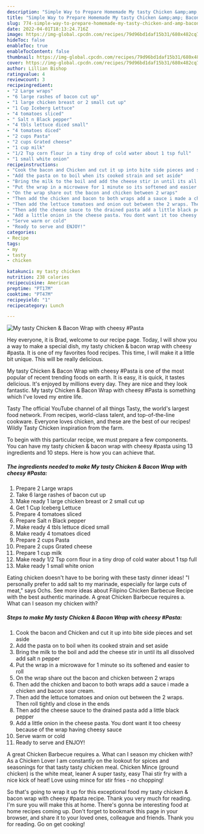 ```yaml
---
description: "Simple Way to Prepare Homemade My tasty Chicken &amp;amp; Bacon Wrap with cheesy #Pasta"
title: "Simple Way to Prepare Homemade My tasty Chicken &amp;amp; Bacon Wrap with cheesy #Pasta"
slug: 774-simple-way-to-prepare-homemade-my-tasty-chicken-and-amp-bacon-wrap-with-cheesy-pasta
date: 2022-04-01T18:13:24.716Z
image: https://img-global.cpcdn.com/recipes/79d96bd1daf15b31/680x482cq70/my-tasty-chicken-bacon-wrap-with-cheesy-pasta-recipe-main-photo.jpg
hideToc: false
enableToc: true
enableTocContent: false
thumbnail: https://img-global.cpcdn.com/recipes/79d96bd1daf15b31/680x482cq70/my-tasty-chicken-bacon-wrap-with-cheesy-pasta-recipe-main-photo.jpg
cover: https://img-global.cpcdn.com/recipes/79d96bd1daf15b31/680x482cq70/my-tasty-chicken-bacon-wrap-with-cheesy-pasta-recipe-main-photo.jpg
author: Lillian Bishop
ratingvalue: 4
reviewcount: 3
recipeingredient:
- "2 Large wraps"
- "6 large rashes of bacon cut up"
- "1 large chicken breast or 2 small cut up"
- "1 Cup Iceberg Lettuce"
- "4 tomatoes sliced"
- " Salt n Black pepper"
- "4 tbls lettuce diced small"
- "4 tomatoes diced"
- "2 cups Pasta"
- "2 cups Grated cheese"
- "1 cup milk"
- "1/2 Tsp corn flour in a tiny drop of cold water about 1 tsp full"
- "1 small white onion"
recipeinstructions:
- "Cook the bacon and Chicken and cut it up into bite side pieces and set aside"
- "Add the pasta on to boil when its cooked strain and set aside"
- "Bring the milk to the boil and add the cheese stir in until its all dissolved add salt n pepper"
- "Put the wrap in a microwave for 1 minute so its softened and easier to roll"
- "On the wrap share out the bacon and chicken between 2 wraps"
- "Then add the chicken and bacon to both wraps add a sauce i made a chicken and bacon sour cream."
- "Then add the lettuce tomatoes and onion out between the 2 wraps. Then roll tightly and close in the ends"
- "Then add the cheese sauce to the drained pasta add a little black pepper"
- "Add a little onion in the cheese pasta. You dont want it too cheesy because of the wrap having cheesy sauce"
- "Serve warm or cold"
- "Ready to serve and ENJOY!"
categories:
- Recipe
tags:
- my
- tasty
- chicken

katakunci: my tasty chicken 
nutrition: 238 calories
recipecuisine: American
preptime: "PT17M"
cooktime: "PT47M"
recipeyield: "1"
recipecategory: Lunch

---
```



![My tasty Chicken &amp; Bacon Wrap with cheesy #Pasta](https://img-global.cpcdn.com/recipes/79d96bd1daf15b31/680x482cq70/my-tasty-chicken-bacon-wrap-with-cheesy-pasta-recipe-main-photo.jpg)

Hey everyone, it is Brad, welcome to our recipe page. Today, I will show you a way to make a special dish, my tasty chicken &amp; bacon wrap with cheesy #pasta. It is one of my favorites food recipes. This time, I will make it a little bit unique. This will be really delicious.

My tasty Chicken &amp; Bacon Wrap with cheesy #Pasta is one of the most popular of recent trending foods on earth. It is easy, it is quick, it tastes delicious. It's enjoyed by millions every day. They are nice and they look fantastic. My tasty Chicken &amp; Bacon Wrap with cheesy #Pasta is something which I've loved my entire life.

Tasty The official YouTube channel of all things Tasty, the world&#39;s largest food network. From recipes, world-class talent, and top-of-the-line cookware. Everyone loves chicken, and these are the best of our recipes! Wildly Tasty Chicken inspiration from the farm.


To begin with this particular recipe, we must prepare a few components. You can have my tasty chicken &amp; bacon wrap with cheesy #pasta using 13 ingredients and 10 steps. Here is how you can achieve that.

<!--inarticleads1-->

##### The ingredients needed to make My tasty Chicken &amp; Bacon Wrap with cheesy #Pasta:

1. Prepare 2 Large wraps
1. Take 6 large rashes of bacon cut up
1. Make ready 1 large chicken breast or 2 small cut up
1. Get 1 Cup Iceberg Lettuce
1. Prepare 4 tomatoes sliced
1. Prepare  Salt n Black pepper
1. Make ready 4 tbls lettuce diced small
1. Make ready 4 tomatoes diced
1. Prepare 2 cups Pasta
1. Prepare 2 cups Grated cheese
1. Prepare 1 cup milk
1. Make ready 1/2 Tsp corn flour in a tiny drop of cold water about 1 tsp full
1. Make ready 1 small white onion


Eating chicken doesn&#39;t have to be boring with these tasty dinner ideas! &#34;I personally prefer to add salt to my marinade, especially for large cuts of meat,&#34; says Ochs. See more ideas about Filipino Chicken Barbecue Recipe with the best authentic marinade. A great Chicken Barbecue requires a. What can I season my chicken with? 

<!--inarticleads2-->

##### Steps to make My tasty Chicken &amp; Bacon Wrap with cheesy #Pasta:

1. Cook the bacon and Chicken and cut it up into bite side pieces and set aside
1. Add the pasta on to boil when its cooked strain and set aside
1. Bring the milk to the boil and add the cheese stir in until its all dissolved add salt n pepper
1. Put the wrap in a microwave for 1 minute so its softened and easier to roll
1. On the wrap share out the bacon and chicken between 2 wraps
1. Then add the chicken and bacon to both wraps add a sauce i made a chicken and bacon sour cream.
1. Then add the lettuce tomatoes and onion out between the 2 wraps. Then roll tightly and close in the ends
1. Then add the cheese sauce to the drained pasta add a little black pepper
1. Add a little onion in the cheese pasta. You dont want it too cheesy because of the wrap having cheesy sauce
1. Serve warm or cold
1. Ready to serve and ENJOY!

A great Chicken Barbecue requires a. What can I season my chicken with? As a Chicken Lover I am constantly on the lookout for spices and seasonings for that tasty tasty chicken meal. Chicken Mince (ground chicken) is the white meat, leaner A super tasty, easy Thai stir fry with a nice kick of heat! Love using mince for stir fries - no chopping! 

So that's going to wrap it up for this exceptional food my tasty chicken &amp; bacon wrap with cheesy #pasta recipe. Thank you very much for reading. I'm sure you will make this at home. There's gonna be interesting food at home recipes coming up. Don't forget to bookmark this page in your browser, and share it to your loved ones, colleague and friends. Thank you for reading. Go on get cooking!

